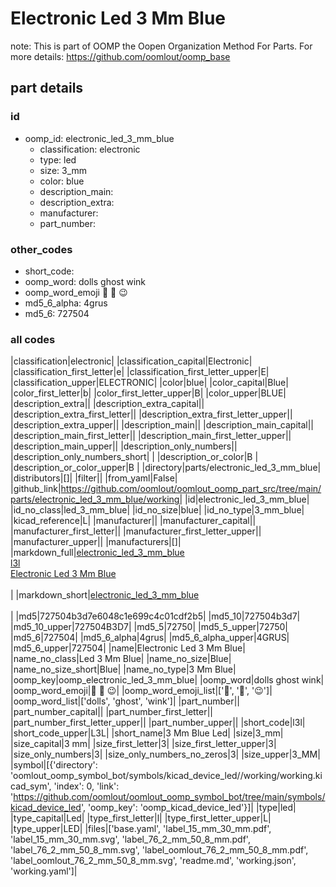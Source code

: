 # Electronic Led 3 Mm Blue  

note: This is part of OOMP the Oopen Organization Method For Parts. For more details: https://github.com/oomlout/oomp_base

##  part details





### id
* oomp_id: electronic_led_3_mm_blue
  * classification: electronic
  * type: led
  * size: 3_mm
  * color: blue
  * description_main: 
  * description_extra: 
  * manufacturer: 
  * part_number: 

### other_codes
* short_code: 
* oomp_word: dolls ghost wink
* oomp_word_emoji :dolls: :ghost: :wink:
* md5_6_alpha: 4grus
* md5_6: 727504

### all codes 
|classification|electronic|
|classification_capital|Electronic|
|classification_first_letter|e|
|classification_first_letter_upper|E|
|classification_upper|ELECTRONIC|
|color|blue|
|color_capital|Blue|
|color_first_letter|b|
|color_first_letter_upper|B|
|color_upper|BLUE|
|description_extra||
|description_extra_capital||
|description_extra_first_letter||
|description_extra_first_letter_upper||
|description_extra_upper||
|description_main||
|description_main_capital||
|description_main_first_letter||
|description_main_first_letter_upper||
|description_main_upper||
|description_only_numbers||
|description_only_numbers_short| |
|description_or_color|B |
|description_or_color_upper|B |
|directory|parts/electronic_led_3_mm_blue|
|distributors|[]|
|filter||
|from_yaml|False|
|github_link|https://github.com/oomlout/oomlout_oomp_part_src/tree/main/parts/electronic_led_3_mm_blue/working|
|id|electronic_led_3_mm_blue|
|id_no_class|led_3_mm_blue|
|id_no_size|blue|
|id_no_type|3_mm_blue|
|kicad_reference|L|
|manufacturer||
|manufacturer_capital||
|manufacturer_first_letter||
|manufacturer_first_letter_upper||
|manufacturer_upper||
|manufacturers|[]|
|markdown_full|[electronic_led_3_mm_blue](https://github.com/oomlout/oomlout_oomp_part_src/tree/main/parts/electronic_led_3_mm_blue/working)<br>[l3l](https://github.com/oomlout/oomlout_oomp_part_src/tree/main/parts/electronic_led_3_mm_blue/working)<br>[Electronic Led 3 Mm Blue](https://github.com/oomlout/oomlout_oomp_part_src/tree/main/parts/electronic_led_3_mm_blue/working)<br><br>|
|markdown_short|[electronic_led_3_mm_blue](https://github.com/oomlout/oomlout_oomp_part_src/tree/main/parts/electronic_led_3_mm_blue/working)<br><br>|
|md5|727504b3d7e6048c1e699c4c01cdf2b5|
|md5_10|727504b3d7|
|md5_10_upper|727504B3D7|
|md5_5|72750|
|md5_5_upper|72750|
|md5_6|727504|
|md5_6_alpha|4grus|
|md5_6_alpha_upper|4GRUS|
|md5_6_upper|727504|
|name|Electronic Led 3 Mm Blue|
|name_no_class|Led 3 Mm Blue|
|name_no_size|Blue|
|name_no_size_short|Blue|
|name_no_type|3 Mm Blue|
|oomp_key|oomp_electronic_led_3_mm_blue|
|oomp_word|dolls ghost wink|
|oomp_word_emoji|:dolls: :ghost: :wink:|
|oomp_word_emoji_list|[':dolls:', ':ghost:', ':wink:']|
|oomp_word_list|['dolls', 'ghost', 'wink']|
|part_number||
|part_number_capital||
|part_number_first_letter||
|part_number_first_letter_upper||
|part_number_upper||
|short_code|l3l|
|short_code_upper|L3L|
|short_name|3 Mm Blue Led|
|size|3_mm|
|size_capital|3 mm|
|size_first_letter|3|
|size_first_letter_upper|3|
|size_only_numbers|3|
|size_only_numbers_no_zeros|3|
|size_upper|3_MM|
|symbol|[{'directory': 'oomlout_oomp_symbol_bot/symbols/kicad_device_led//working/working.kicad_sym', 'index': 0, 'link': 'https://github.com/oomlout/oomlout_oomp_symbol_bot/tree/main/symbols/kicad_device_led', 'oomp_key': 'oomp_kicad_device_led'}]|
|type|led|
|type_capital|Led|
|type_first_letter|l|
|type_first_letter_upper|L|
|type_upper|LED|
|files|['base.yaml', 'label_15_mm_30_mm.pdf', 'label_15_mm_30_mm.svg', 'label_76_2_mm_50_8_mm.pdf', 'label_76_2_mm_50_8_mm.svg', 'label_oomlout_76_2_mm_50_8_mm.pdf', 'label_oomlout_76_2_mm_50_8_mm.svg', 'readme.md', 'working.json', 'working.yaml']|
